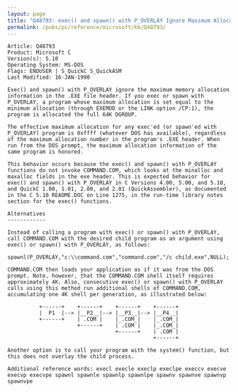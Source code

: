 ```yaml
---
layout: page
title: "Q48793: exec() and spawn() with P_OVERLAY Ignore Maximum Allocation"
permalink: /pubs/pc/reference/microsoft/kb/Q48793/
---
```


	Article: Q48793
	Product: Microsoft C
	Version(s): 5.10
	Operating System: MS-DOS
	Flags: ENDUSER | S_QuickC S_QuickASM
	Last Modified: 16-JAN-1990
	
	Exec() and spawn() with P_OVERLAY ignore the maximum memory allocation
	information in the .EXE file header. If you exec or spawn with
	P_OVERLAY, a program whose maximum allocation is set equal to the
	minimum allocation (through EXEMOD or the LINK option /CP:1), the
	program is allocated the full 64K DGROUP.
	
	The effective maximum allocation for any exec'ed (or spawn'ed with
	P_OVERLAY) program is 0xffff (whatever DOS has available), regardless
	of the maximum allocation number in the program's .EXE header. When
	run from the DOS prompt, the maximum allocation information of the
	same program is honored.
	
	This behavior occurs because the exec() and spawn() with P_OVERLAY
	functions do not invoke COMMAND.COM, which looks at the minalloc and
	maxalloc fields in the exe header. This is expected behavior for
	exec() and spawn() with P_OVERLAY in C Versions 4.00, 5.00, and 5.10,
	and QuickC 1.00, 1.01, 2.00, and 2.01 (QuickAssembler), as documented
	in the C 5.10 README.DOC on Line 1275, in the run-time library notes
	section for the exec() functions.
	
	Alternatives
	------------
	
	Instead of calling a program with exec() or spawn() with P_OVERLAY,
	call COMMAND.COM with the desired child program as an argument using
	exec() or spawn() with P_OVERLAY, as follows:
	
	spawnl(P_OVERLAY,"c:\\command.com","command.com","/c child.exe",NULL);
	
	COMMAND.COM then loads your application as if it was from the DOS
	prompt. Note, however, that the COMMAND.COM shell itself requires
	approximately 4K. Also, consecutive exec() or spawn() with P_OVERLAY
	calls using this method run additional shells of COMMAND.COM,
	accumulating one 4K shell per generation, as illustrated below:
	
	          +------+    +------+    +------+    +------+
	          |  P1  |--> |__P2__|--> |__P3__|--> |__P4__|
	          +------+    | .COM |    |_.COM_|    |_.COM_|
	                      +------+    | .COM |    |_.COM_|
	                                  +------+    | .COM |
	                                              +------+
	
	Another option is to call your program with the system() function, but
	this does not overlay the child process.
	
	Additional reference words: execl execle execlp execlpe execcv execve
	execvp execvpe spawnl spawnle spawnlp spawnlpe spawnv spawnve spawnvp
	spawnvpe
